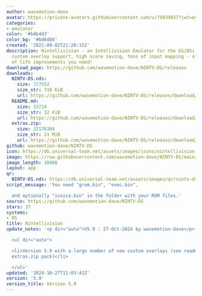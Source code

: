 ```yaml
---
author: wavemotion-dave
avatar: https://private-avatars.githubusercontent.com/u/75039837?jwt=eyJhbGciOiJIUzI1NiIsInR5cCI6IkpXVCJ9.eyJpc3MiOiJnaXRodWIuY29tIiwiYXVkIjoicmF3LmdpdGh1YnVzZXJjb250ZW50LmNvbSIsImtleSI6ImtleTEiLCJleHAiOjE3MzQ2MTIxODAsIm5iZiI6MTczNDYxMDk4MCwicGF0aCI6Ii91Lzc1MDM5ODM3In0.52uqsz_104nEl5KwGO44uJNNd4jySlukQILqyJdq_As&v=4
categories:
- emulator
color: '#b4b4d3'
color_bg: '#6d6d80'
created: '2021-09-02T21:28:15Z'
description: Nintellivision - an Intellivision Emulator for the DS/DSi. High compatibility,
  custom overlay support, high score saving, tons of input mapping - all the quality
  of life improvements you need!
download_page: https://github.com/wavemotion-dave/NINTV-DS/releases
downloads:
  NINTV-DS.nds:
    size: 727552
    size_str: 710 KiB
    url: https://github.com/wavemotion-dave/NINTV-DS/releases/download/5.9/NINTV-DS.nds
  README.md:
    size: 33714
    size_str: 32 KiB
    url: https://github.com/wavemotion-dave/NINTV-DS/releases/download/5.9/README.md
  extras.zip:
    size: 22176384
    size_str: 21 MiB
    url: https://github.com/wavemotion-dave/NINTV-DS/releases/download/5.9/extras.zip
github: wavemotion-dave/NINTV-DS
icon: https://db.universal-team.net/assets/images/icons/nintellivision.png
image: https://raw.githubusercontent.com/wavemotion-dave/NINTV-DS/main/arm9/gfx/bgTop.png
image_length: 38406
layout: app
qr:
  NINTV-DS.nds: https://db.universal-team.net/assets/images/qr/nintv-ds-nds.png
script_message: 'You need "grom.bin", "exec.bin",

  and optionally "ivoice.bin" in the folder with your ROM files.'
source: https://github.com/wavemotion-dave/NINTV-DS
stars: 37
systems:
- DS
title: Nintellivision
update_notes: '<p dir="auto">V5.9 : 27-Oct-2024 by wavemotion-dave</p>

  <ul dir="auto">

  <li>Version 5.9 with a large number of new custom overlays (see readme.md and the
  extras.zip pack)</li>

  </ul>'
updated: '2024-10-27T11:03:41Z'
version: '5.9'
version_title: Version 5.9
---
```

